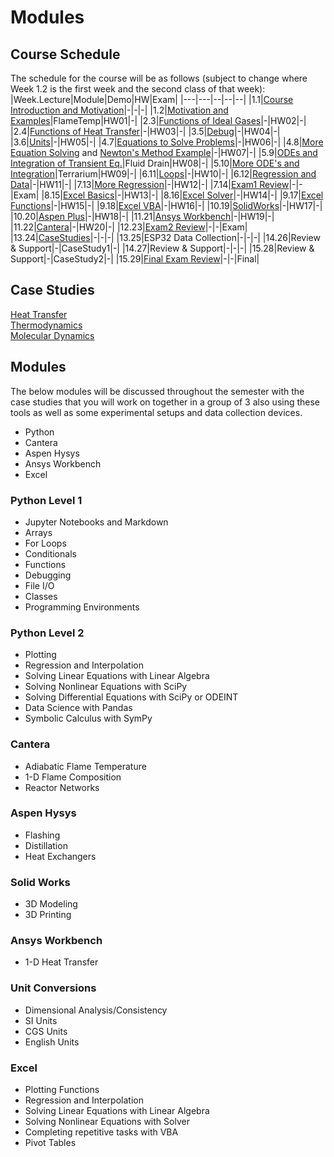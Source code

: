 # Modules

## Course Schedule
The schedule for the course will be as follows (subject to change where Week 1.2 is the first week and the second class of that week):
|Week.Lecture|Module|Demo|HW|Exam|
|---|---|--|--|--|
|1.1|[Course Introduction and Motivation](intro.md)|-|-|-|
|1.2|[Motivation and Examples](lectures/01-Motive.ipynb)|FlameTemp|HW01|-|
|2.3|[Functions of Ideal Gases](lectures/02-Functions.ipynb)|-|HW02|-|
|2.4|[Functions of Heat Transfer](lectures/03-FunctionsAgain.ipynb)|-|HW03|-|
|3.5|[Debug](lectures/04-Debug.ipynb)|-|HW04|-|
|3.6|[Units](lectures/05-Units.ipynb)|-|HW05|-|
|4.7|[Equations to Solve Problems](lectures/06-Equations.ipynb)|-|HW06|-|
|4.8|[More Equation Solving](lectures/07-EquationsAgain.ipynb) and [Newton's Method Example](https://clint-bg.github.io/comptools/lectures/07b-NewtonsMethod.html)|-|HW07|-|
|5.9|[ODEs and Integration of Transient Eq.](lectures/08-ODEs.ipynb)|Fluid Drain|HW08|-|
|5.10|[More ODE's and Integration](lectures/09-ODEsAgain.ipynb)|Terrarium|HW09|-|
|6.11|[Loops](lectures/10-Loops.ipynb)|-|HW10|-|
|6.12|[Regression and Data](lectures/11-Regression.ipynb)|-|HW11|-|
|7.13|[More Regression](lectures/12-RegressionAgain.ipynb)|-|HW12|-|
|7.14|[Exam1 Review](lectures/13-ExamReview.ipynb)|-|-|Exam|
|8.15|[Excel Basics](lectures/14-ExcelBasics.md)|-|HW13|-|
|8.16|[Excel Solver](lectures/15-ExcelSolver.md)|-|HW14|-|
|9.17|[Excel Functions](lectures/16-ExcelFunctions.md)|-|HW15|-|
|9.18|[Excel VBA](lectures/17-ExcelVBA.md)|-|HW16|-|
|10.19|[SolidWorks](lectures/18-Solidworks)|-|HW17|-|
|10.20|[Aspen Plus](lectures/19-Aspen)|-|HW18|-|
|11.21|[Ansys Workbench](lectures/20-Ansys)|-|HW19|-|
|11.22|[Cantera](lectures/21-Cantera)|-|HW20|-|
|12.23|[Exam2 Review](lectures/22-Exam2Review)|-|-|Exam|
|13.24|[CaseStudies](lectures/22-CaseStudies)|-|-|-|
|13.25|ESP32 Data Collection|-|-|-|
|14.26|Review & Support|-|CaseStudy1|-|
|14.27|Review & Support|-|-|-|
|15.28|Review & Support|-|CaseStudy2|-|
|15.29|[Final Exam Review](lectures/24-FinalReview)|-|-|Final|

## Case Studies
[Heat Transfer](casestudies/heattransfer.ipynb)  
[Thermodynamics](casestudies/thermo.ipynb)  
[Molecular Dynamics](casestudies/MD.ipynb)  

## Modules

The below modules will be discussed throughout the semester with the case studies that you will work on together in a group of 3 also using these tools as well as some experimental setups and data collection devices.

- Python
- Cantera
- Aspen Hysys
- Ansys Workbench
- Excel

### Python Level 1
- Jupyter Notebooks and Markdown
- Arrays
- For Loops
- Conditionals
- Functions
- Debugging
- File I/O
- Classes
- Programming Environments

### Python Level 2
- Plotting
- Regression and Interpolation
- Solving Linear Equations with Linear Algebra
- Solving Nonlinear Equations with SciPy
- Solving Differential Equations with SciPy or ODEINT
- Data Science with Pandas
- Symbolic Calculus with SymPy

### Cantera
- Adiabatic Flame Temperature
- 1-D Flame Composition
- Reactor Networks

### Aspen Hysys
- Flashing
- Distillation
- Heat Exchangers

### Solid Works
- 3D Modeling
- 3D Printing

### Ansys Workbench
- 1-D Heat Transfer

### Unit Conversions
- Dimensional Analysis/Consistency
- SI Units
- CGS Units
- English Units

### Excel
- Plotting Functions
- Regression and Interpolation
- Solving Linear Equations with Linear Algebra
- Solving Nonlinear Equations with Solver
- Completing repetitive tasks with VBA
- Pivot Tables